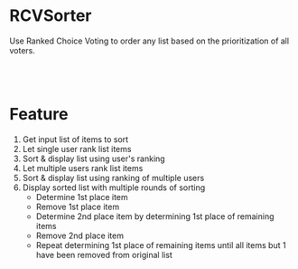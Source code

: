 # RCVSorter
Use Ranked Choice Voting to order any list based on the prioritization of all voters.

<br>
<br>

# Feature 
1. Get input list of items to sort
1. Let single user rank list items
1. Sort & display list using user's ranking
1. Let multiple users rank list items
1. Sort & display list using ranking of multiple users
1. Display sorted list with multiple rounds of sorting
    - Determine 1st place item
    - Remove 1st place item
    - Determine 2nd place item by determining 1st place of remaining items
    - Remove 2nd place item
    - Repeat determining 1st place of remaining items until all items but 1 have been removed from original list
